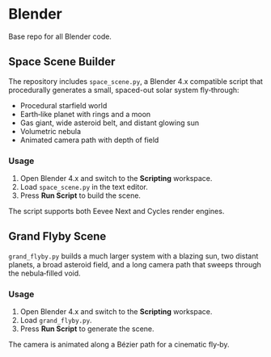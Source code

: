 # Blender
Base repo for all Blender code.

## Space Scene Builder

The repository includes `space_scene.py`, a Blender 4.x compatible script
that procedurally generates a small, spaced-out solar system fly‑through:

* Procedural starfield world
* Earth‑like planet with rings and a moon
* Gas giant, wide asteroid belt, and distant glowing sun
* Volumetric nebula
* Animated camera path with depth of field

### Usage

1. Open Blender 4.x and switch to the **Scripting** workspace.
2. Load `space_scene.py` in the text editor.
3. Press **Run Script** to build the scene.

The script supports both Eevee Next and Cycles render engines.

## Grand Flyby Scene

`grand_flyby.py` builds a much larger system with a blazing sun, two distant planets,
a broad asteroid field, and a long camera path that sweeps through the nebula‑filled void.

### Usage

1. Open Blender 4.x and switch to the **Scripting** workspace.
2. Load `grand_flyby.py`.
3. Press **Run Script** to generate the scene.

The camera is animated along a Bézier path for a cinematic fly‑by.
